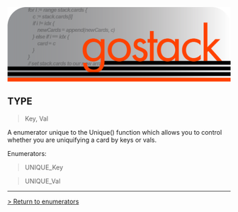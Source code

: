 ![Banner](../../media/gostack_SmallerTransparent.png)

<h2>TYPE</h2>

 > Key, Val

A enumerator unique to the Unique() function which allows you to control whether you are uniquifying a card by keys or vals.

Enumerators:
 > UNIQUE_Key
 
 > UNIQUE_Val

 ---

 [> Return to enumerators](../enumsAPI.md)